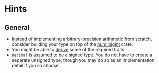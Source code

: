 # Hints

## General

- Instead of implementing arbitrary-precision arithmetic from scratch, consider building your type on top of the [num_bigint](https://crates.io/crates/num-bigint) crate.
- You might be able to [derive](https://doc.rust-lang.org/book/2018-edition/appendix-03-derivable-traits.html) some of the required traits.
- `Decimal` is assumed to be a signed type. You do not have to create a separate unsigned type, though you may do so as an implementation detail if you so choose.
